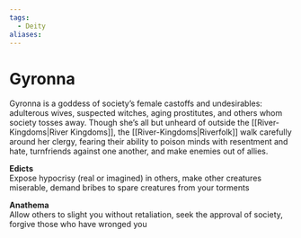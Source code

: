 ```yaml
---
tags:
  - Deity
aliases:
---
```

# Gyronna
Gyronna is a goddess of society’s female castoffs and undesirables: adulterous wives, suspected witches, aging prostitutes, and others whom society tosses away. Though she’s all but unheard of outside the [[River-Kingdoms|River Kingdoms]], the [[River-Kingdoms|Riverfolk]] walk carefully around her clergy, fearing their ability to poison minds with resentment and hate, turnfriends against one another, and make enemies out of allies.

**Edicts**  
Expose hypocrisy (real or imagined) in others, make other creatures miserable, demand bribes to  spare creatures from your torments

**Anathema**  
Allow others to slight you without retaliation, seek the approval of society, forgive those who have wronged you